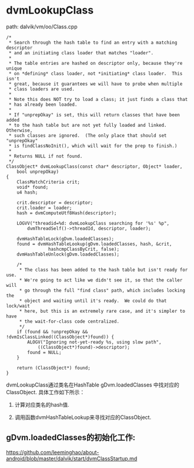 dvmLookupClass
========================================

path: dalvik/vm/oo/Class.cpp
```
/*
 * Search through the hash table to find an entry with a matching descriptor
 * and an initiating class loader that matches "loader".
 *
 * The table entries are hashed on descriptor only, because they're unique
 * on *defining* class loader, not *initiating* class loader.  This isn't
 * great, because it guarantees we will have to probe when multiple
 * class loaders are used.
 *
 * Note this does NOT try to load a class; it just finds a class that
 * has already been loaded.
 *
 * If "unprepOkay" is set, this will return classes that have been added
 * to the hash table but are not yet fully loaded and linked.  Otherwise,
 * such classes are ignored.  (The only place that should set "unprepOkay"
 * is findClassNoInit(), which will wait for the prep to finish.)
 *
 * Returns NULL if not found.
 */
ClassObject* dvmLookupClass(const char* descriptor, Object* loader,
    bool unprepOkay)
{
    ClassMatchCriteria crit;
    void* found;
    u4 hash;

    crit.descriptor = descriptor;
    crit.loader = loader;
    hash = dvmComputeUtf8Hash(descriptor);

    LOGVV("threadid=%d: dvmLookupClass searching for '%s' %p",
        dvmThreadSelf()->threadId, descriptor, loader);

    dvmHashTableLock(gDvm.loadedClasses);
    found = dvmHashTableLookup(gDvm.loadedClasses, hash, &crit,
                hashcmpClassByCrit, false);
    dvmHashTableUnlock(gDvm.loadedClasses);

    /*
     * The class has been added to the hash table but isn't ready for use.
     * We're going to act like we didn't see it, so that the caller will
     * go through the full "find class" path, which includes locking the
     * object and waiting until it's ready.  We could do that lock/wait
     * here, but this is an extremely rare case, and it's simpler to have
     * the wait-for-class code centralized.
     */
    if (found && !unprepOkay && !dvmIsClassLinked((ClassObject*)found)) {
        ALOGV("Ignoring not-yet-ready %s, using slow path",
            ((ClassObject*)found)->descriptor);
        found = NULL;
    }

    return (ClassObject*) found;
}
```

dvmLookupClass通过类名在HashTable gDvm.loadedClasses 中找对应的ClassObject.
具体工作如下所示：

1. 计算对应类名的hash值.

2. 调用函数dvmHashTableLookup来寻找对应的ClassObject.

gDvm.loadedClasses的初始化工作:
----------------------------------------

https://github.com/leeminghao/about-android/blob/master/dalvik/start/dvmClassStartup.md
